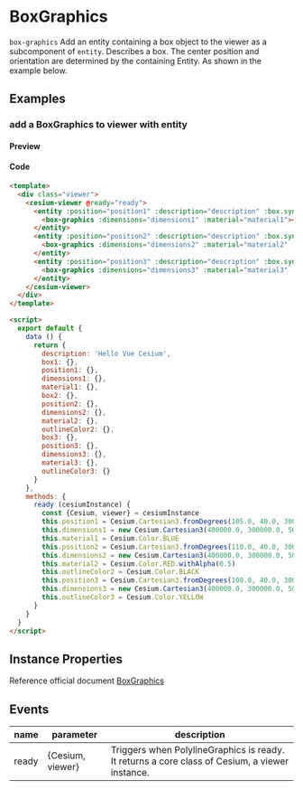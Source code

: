 # BoxGraphics

`box-graphics` Add an entity containing a box object to the viewer as a subcomponent of `entity`. Describes a box. The center position and orientation are determined by the containing Entity. As shown in the example below.

## Examples

### add a BoxGraphics to viewer with entity

#### Preview

<doc-preview>
  <template>
    <div class="viewer">
      <cesium-viewer @ready="ready">
        <entity :position="position1" :description="description" :box.sync="box1">
          <box-graphics :dimensions="dimensions1" :material="material1"></box-graphics>
        </entity>
        <entity :position="position2" :description="description" :box.sync="box2">
          <box-graphics :dimensions="dimensions2" :material="material2" :outlineColor="outlineColor2" :outline="true"></box-graphics>
        </entity>
        <entity :position="position3" :description="description" :box.sync="box3">
          <box-graphics :dimensions="dimensions3" :material="material3" :outlineColor="outlineColor3" :fill="false" :outline="true"></box-graphics>
        </entity>
      </cesium-viewer>
    </div>
  </template>

  <script>
    export default {
      data () {
        return {
          description: 'Hello Vue Cesium',
          box1: {},
          position1: {},
          dimensions1: {},
          material1: {},

          box2: {},
          position2: {},
          dimensions2: {},
          material2: {},
          outlineColor2: {},

          box3: {},
          position3: {},
          dimensions3: {},
          material3: {},
          outlineColor3: {}
        }
      },
      methods: {
        ready (cesiumInstance) {
          const {Cesium, viewer} = cesiumInstance
          this.position1 = Cesium.Cartesian3.fromDegrees(105.0, 40.0, 300000.0)
          this.dimensions1 = new Cesium.Cartesian3(400000.0, 300000.0, 500000.0)
          this.material1 = Cesium.Color.BLUE
          this.position2 = Cesium.Cartesian3.fromDegrees(110.0, 40.0, 300000.0)
          this.dimensions2 = new Cesium.Cartesian3(400000.0, 300000.0, 500000.0)
          this.material2 = Cesium.Color.RED.withAlpha(0.5)
          this.outlineColor2 = Cesium.Color.BLACK
          this.position3 = Cesium.Cartesian3.fromDegrees(100.0, 40.0, 300000.0)
          this.dimensions3 = new Cesium.Cartesian3(400000.0, 300000.0, 500000.0)
          this.outlineColor3 = Cesium.Color.YELLOW
        }
      }
    }
  </script>
</doc-preview>

#### Code

```html
<template>
  <div class="viewer">
    <cesium-viewer @ready="ready">
      <entity :position="position1" :description="description" :box.sync="box1">
        <box-graphics :dimensions="dimensions1" :material="material1"></box-graphics>
      </entity>
      <entity :position="position2" :description="description" :box.sync="box2">
        <box-graphics :dimensions="dimensions2" :material="material2" :outlineColor="outlineColor2" :outline="true"></box-graphics>
      </entity>
      <entity :position="position3" :description="description" :box.sync="box3">
        <box-graphics :dimensions="dimensions3" :material="material3" :outlineColor="outlineColor3" :fill="false" :outline="true"></box-graphics>
      </entity>
    </cesium-viewer>
  </div>
</template>

<script>
  export default {
    data () {
      return {
        description: 'Hello Vue Cesium',
        box1: {},
        position1: {},
        dimensions1: {},
        material1: {},
        box2: {},
        position2: {},
        dimensions2: {},
        material2: {},
        outlineColor2: {},
        box3: {},
        position3: {},
        dimensions3: {},
        material3: {},
        outlineColor3: {}
      }
    },
    methods: {
      ready (cesiumInstance) {
        const {Cesium, viewer} = cesiumInstance
        this.position1 = Cesium.Cartesian3.fromDegrees(105.0, 40.0, 300000.0)
        this.dimensions1 = new Cesium.Cartesian3(400000.0, 300000.0, 500000.0)
        this.material1 = Cesium.Color.BLUE
        this.position2 = Cesium.Cartesian3.fromDegrees(110.0, 40.0, 300000.0)
        this.dimensions2 = new Cesium.Cartesian3(400000.0, 300000.0, 500000.0)
        this.material2 = Cesium.Color.RED.withAlpha(0.5)
        this.outlineColor2 = Cesium.Color.BLACK
        this.position3 = Cesium.Cartesian3.fromDegrees(100.0, 40.0, 300000.0)
        this.dimensions3 = new Cesium.Cartesian3(400000.0, 300000.0, 500000.0)
        this.outlineColor3 = Cesium.Color.YELLOW
      }
    }
  }
</script>
```

## Instance Properties

Reference official document [BoxGraphics](https://cesiumjs.org/Cesium/Build/Documentation/BoxGraphics.html)
<!-- |属性名|类型|默认值|描述|
|------|-----|-----|----|
|positions|Property||`optional` 指定表示线条的Cartesian3位置数组。|
|followSurface|Property|true|`optional` 指定线段是弧线还是直线连接。|
|clampToGround|Property|false|`optional` 指定线是否贴地。|
|width|Property|1.0|`optional` 指定线的宽度（像素）。|
|show|Property|true|`optional` 指定线是否可显示。|
|material|MaterialProperty|Color.WHITE|`optional` 指定用于绘制线的材质。|
|depthFailMaterial|MaterialProperty||`optional` 指定用于绘制低于地形的线的材质。|
|granularity|Property|Cesium.Math.RADIANS_PER_DEGREE|`optional`指定每个纬度和经度之间的角距离，当followSurface为true时有效。|
|shadows|Property|ShadowMode.DISABLED|`optional` 指定这些是否投射或接收来自每个光源的阴影。|
|distanceDisplayCondition|Property||`optional` 指定相机到线的距离。|
|zIndex|Property|0|`optional` 指定用于排序地面几何的zIndex。 仅当`clampToGround`为真且支持地形上的折线时才有效。|
--- -->

## Events

|name|parameter|description|
|------|----|----|
|ready|{Cesium, viewer}|Triggers when PolylineGraphics is ready. It returns a core class of Cesium, a viewer instance.|
